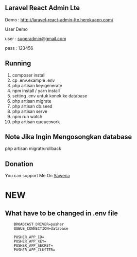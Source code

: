 ## Laravel React Admin Lte

Demo : http://laravel-react-admin-lte.herokuapp.com/

User Demo

user : superadmin@gmail.com

pass : 123456

## Running

1. composer install
2. cp .env.example .env
3. php artisan key:generate
4. npm install / yarn install
5. setting .env untuk konek ke database
6. php artisan migrate
7. php artisan db:seed
8. php artisan serve
9. npm run watch
10. php artisan queue:work

## Note Jika Ingin Mengosongkan database

php artisan migrate:rollback

## Donation

You can support Me On [Saweria](https://saweria.co/samsularifin05)

# NEW

## What have to be changed in .env file

```
    BROADCAST_DRIVER=pusher
    QUEUE_CONNECTION=database

    PUSHER_APP_ID=
    PUSHER_APP_KEY=
    PUSHER_APP_SECRET=
    PUSHER_APP_CLUSTER=
```
